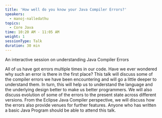 ```yaml
---
title: 'How well do you know your Java Compiler Errors?'
speakers:
  - manoj-nalledathu
topics:
  - Core Java
time: 10:20 AM - 11:05 AM
weight: 1
sessionType: Talk
duration: 30 min
---
```


An interactive session on understanding Java Compiler Errors

All of us have got errors multiple times in our code. Have we ever wondered why such an error is there in the first place? This talk will discuss some of the compiler errors we have been encountering and will go a little deeper to understand them. In turn, this will help us to understand the language and the underlying design better to make us better programmers. We will also discuss evolution of some of the errors to the present state across different versions. From the Eclipse Java Compiler perspective, we will discuss how the errors also provide venues for further features. Anyone who has written a basic Java Program should be able to attend this talk.